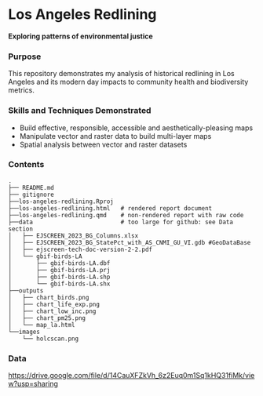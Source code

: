 # Los Angeles Redlining
**Exploring patterns of environmental justice**

### Purpose
This repository demonstrates my analysis of historical redlining in Los Angeles and its modern day impacts to community health and biodiversity metrics.

### Skills and Techniques Demonstrated
- Build effective, responsible, accessible and aesthetically-pleasing maps
- Manipulate vector and raster data to build multi-layer maps
- Spatial analysis between vector and raster datasets


### Contents
```
.
├── README.md
├── gitignore
├──los-angeles-redlining.Rproj
├──los-angeles-redlining.html   # rendered report document
├──los-angeles-redlining.qmd    # non-rendered report with raw code
├──data                         # too large for github: see Data section
│   ├── EJSCREEN_2023_BG_Columns.xlsx
│   ├── EJSCREEN_2023_BG_StatePct_with_AS_CNMI_GU_VI.gdb #GeoDataBase
│   ├── ejscreen-tech-doc-version-2-2.pdf
│   └── gbif-birds-LA
│       ├── gbif-birds-LA.dbf
│       ├── gbif-birds-LA.prj
│       ├── gbif-birds-LA.shp
│       └── gbif-birds-LA.shx
├──outputs
│   ├── chart_birds.png
│   ├── chart_life_exp.png
│   ├── chart_low_inc.png
│   ├── chart_pm25.png
│   └── map_la.html
└──images
    └── holcscan.png
```
### Data
https://drive.google.com/file/d/14CauXFZkVh_6z2Euq0m1Sq1kHQ31fiMk/view?usp=sharing
